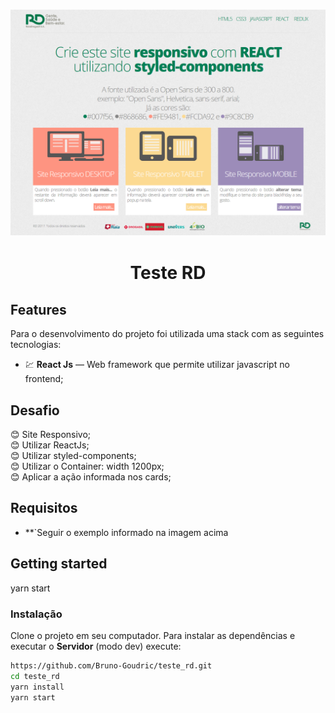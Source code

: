 <h3 align="center">
    <img src="src/assets/site.png"/>
</h3>

<h1 align="center"> Teste RD </h1>


## Features
Para o desenvolvimento do projeto foi utilizada uma stack com as seguintes tecnologias:

- 💹 **React Js** — Web framework que permite utilizar javascript no frontend;

## Desafio

:blush: Site Responsivo;<br />
:blush: Utilizar ReactJs;<br />
:blush: Utilizar styled-components;<br />
:blush: Utilizar o Container: width 1200px;<br />
:blush: Aplicar a ação informada nos cards;<br />

## Requisitos

- **`Seguir o exemplo informado na imagem acima

## Getting started
yarn start

### Instalação
Clone o projeto em seu computador. Para instalar as dependências e executar o **Servidor** (modo dev) execute:
```bash
https://github.com/Bruno-Goudric/teste_rd.git 
cd teste_rd
yarn install
yarn start
```
